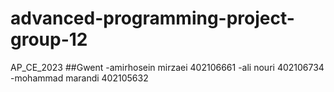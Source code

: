 # advanced-programming-project-group-12
AP_CE_2023
##Gwent
-amirhosein mirzaei 402106661
-ali nouri 402106734
-mohammad marandi 402105632
